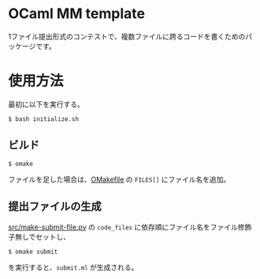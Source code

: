 # OCaml MM template

1ファイル提出形式のコンテストで、複数ファイルに跨るコードを書くためのパッケージです。

# 使用方法
最初に以下を実行する。

```shell
$ bash initialize.sh
```

## ビルド
```shell
$ omake
```

ファイルを足した場合は、[OMakefile](./src/OMakefile) の `FILES[]` にファイル名を追加。

## 提出ファイルの生成
[src/make-submit-file.py](src/make-submit-file.py) の `code_files` に依存順にファイル名をファイル修飾子無しでセットし、

```shell
$ omake submit
```
を実行すると、`submit.ml` が生成される。
